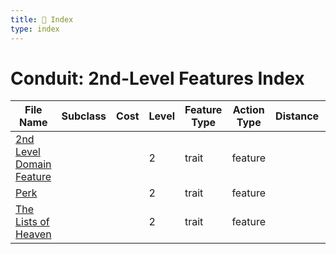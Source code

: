 ```yaml
---
title: 📑 Index
type: index
---
```


# Conduit: 2nd-Level Features Index

| File Name                                                     | Subclass | Cost | Level | Feature Type | Action Type | Distance | Target |
| ------------------------------------------------------------- | -------- | ---- | ----- | ------------ | ----------- | -------- | ------ |
| [2nd Level Domain Feature](../2nd%20Level%20Domain%20Feature) |          |      | 2     | trait        | feature     |          |        |
| [Perk](../Perk)                                               |          |      | 2     | trait        | feature     |          |        |
| [The Lists of Heaven](../The%20Lists%20of%20Heaven)           |          |      | 2     | trait        | feature     |          |        |
